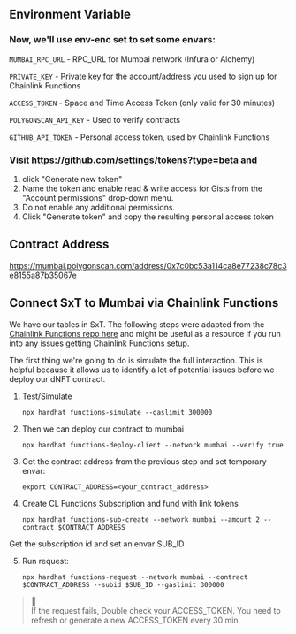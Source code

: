 ## Environment Variable

### Now, we'll use env-enc set to set some envars:

`MUMBAI_RPC_URL` - RPC_URL for Mumbai network (Infura or Alchemy)

`PRIVATE_KEY` - Private key for the account/address you used to sign up for Chainlink Functions

`ACCESS_TOKEN` - Space and Time Access Token (only valid for 30 minutes)

`POLYGONSCAN_API_KEY` - Used to verify contracts

`GITHUB_API_TOKEN` - Personal access token, used by Chainlink Functions

### Visit https://github.com/settings/tokens?type=beta and
1) click "Generate new token"
2) Name the token and enable read & write access for Gists from the "Account permissions" drop-down menu.
3) Do not enable any additional permissions.
4) Click "Generate token" and copy the resulting personal access token

## Contract Address

https://mumbai.polygonscan.com/address/0x7c0bc53a114ca8e77238c78c3e8155a87b35067e

## Connect SxT to Mumbai via Chainlink Functions 

We have our tables in SxT. The following steps were adapted from the [Chainlink Functions repo here](https://github.com/smartcontractkit/functions-hardhat-starter-kit) and might be useful as a resource if you run into any issues getting Chainlink Functions setup. 

The first thing we're going to do is simulate the full interaction. This is helpful because it allows us to identify a lot of potential issues before we deploy our dNFT contract. 

1) Test/Simulate

   `npx hardhat functions-simulate --gaslimit 300000`

2) Then we can deploy our contract to mumbai

   `npx hardhat functions-deploy-client --network mumbai --verify true`

3) Get the contract address from the previous step and set temporary envar: 

   `export CONTRACT_ADDRESS=<your_contract_address>`

4) Create CL Functions Subscription and fund with link tokens

   `npx hardhat functions-sub-create --network mumbai --amount 2 --contract $CONTRACT_ADDRESS`

Get the subscription id and set an envar SUB_ID

5) Run request:

   `npx hardhat functions-request --network mumbai --contract $CONTRACT_ADDRESS --subid $SUB_ID --gaslimit 300000`

> 📘  
> If the request fails, Double check your ACCESS_TOKEN. You need to refresh or generate a new ACCESS_TOKEN every 30 min. 


